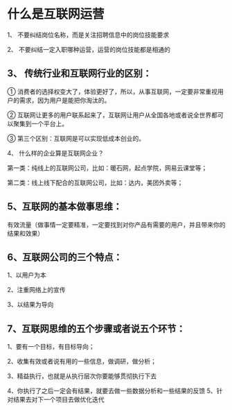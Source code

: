 # 什么是互联网运营

1、	不要纠结岗位名称，而是关注招聘信息中的岗位技能要求

2、	不要纠结一定入职哪种运营，运营的岗位技能都是相通的


## 3、	传统行业和互联网行业的区别：


①	消费者的选择权变大了，体验更好了，所以，从事互联网，一定要非常重视用户的需求，因为用户是能把你淘汰的。 

②	互联网让更多的用户联系起来了，互联网让用户从全国各地或者说全世界都可以聚集到一个平台上。

③	第三个区别：互联网是可以实现低成本创业的。

4、	什么样的企业算是互联网企业？

第一类：纯线上的互联网公司，比如：暖石网，起点学院，网易云课堂等；

第二类：线上线下配合的互联网公司，比如：达内，美团外卖等；

## 5、互联网的基本做事思维：

有效流量（做事情一定要精准，一定要找到对你产品有需要的用户，并且带来你的结果和效果）

## 6、互联网公司的三个特点：

1、以用户为本

2、注重网络上的宣传

3、以结果为导向

## 7、互联网思维的五个步骤或者说五个环节：


1、要有一个目标，有目标导向；

2、收集有效或者说有用的一些信息，做调研，做分析；

3、精益执行，也就是从执行层次你要能够贯彻执行下去

4、你执行了之后一定会有结果，就要去做一些数据分析和一些结果的反馈
5、针对结果去对下一个项目去做优化迭代


